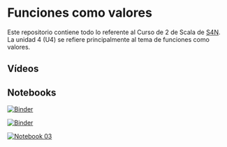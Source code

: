 # Funciones como valores

Este repositorio contiene todo lo referente al Curso de 2 de Scala de [S4N](https://www.s4n.co). La unidad 4 (U4) se refiere principalmente al tema de funciones como valores.

## Vídeos

## Notebooks

[![Binder](https://mybinder.org/badge_logo.svg)](https://mybinder.org/v2/gh/juancardonas4n/s4n_scala_c2_m2_u4/HEAD?filepath=notebooks%2Fnb_c2_m2_u4%2FC2_M2_U4_NB_01.ipynb)

[![Binder](https://mybinder.org/badge_logo.svg)](https://mybinder.org/v2/gh/juancardonas4n/s4n_scala_c2_m2_u4/HEAD?filepath=notebooks%2Fnb_c2_m2_u4%2FC2_M2_U4_NB_02.ipynb)

[![Notebook 03](https://mybinder.org/badge_logo.svg)](https://mybinder.org/v2/gh/juancardonas4n/s4n_scala_c2_m2_u3/HEAD?filepath=notebooks%2Fnb_c2_m2_u3%2FC2_M2_U3_NB_03.ipynb)
